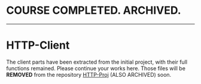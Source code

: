# COURSE COMPLETED. ARCHIVED.

---

# HTTP-Client

The client parts have been extracted from the initial project, with their full functions remained. Please continue your works here. Those files will be **REMOVED** from the repository [HTTP-Proj](https://github.com/CybCom/HTTP-Proj) (ALSO ARCHIVED) soon.
